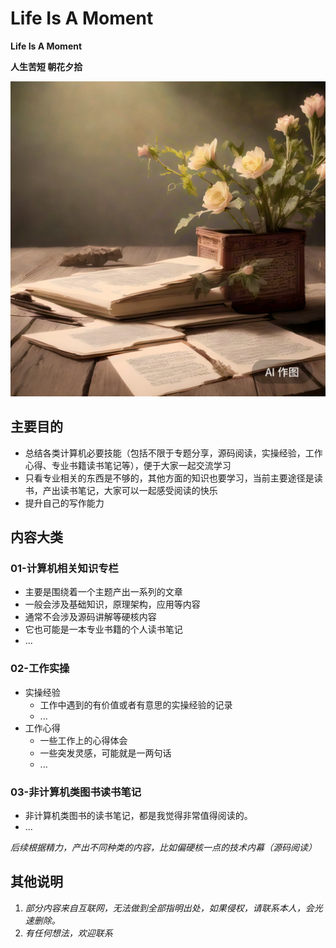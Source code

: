 # Life Is A Moment

**Life Is A Moment**

**人生苦短 朝花夕拾**

![Alt text](zhaohuaxishi.png)

## 主要目的

- 总结各类计算机必要技能（包括不限于专题分享，源码阅读，实操经验，工作心得、专业书籍读书笔记等），便于大家一起交流学习
- 只看专业相关的东西是不够的，其他方面的知识也要学习，当前主要途径是读书，产出读书笔记，大家可以一起感受阅读的快乐
- 提升自己的写作能力

## 内容大类

### 01-计算机相关知识专栏

- 主要是围绕着一个主题产出一系列的文章
- 一般会涉及基础知识，原理架构，应用等内容
- 通常不会涉及源码讲解等硬核内容
- 它也可能是一本专业书籍的个人读书笔记
- ...

### 02-工作实操

- 实操经验
  - 工作中遇到的有价值或者有意思的实操经验的记录
  - ...
- 工作心得
  - 一些工作上的心得体会
  - 一些突发灵感，可能就是一两句话
  - ...

### 03-非计算机类图书读书笔记

- 非计算机类图书的读书笔记，都是我觉得非常值得阅读的。
- ...

*后续根据精力，产出不同种类的内容，比如偏硬核一点的技术内幕（源码阅读）*


## 其他说明
1. *部分内容来自互联网，无法做到全部指明出处，如果侵权，请联系本人，会光速删除。*
2. *有任何想法，欢迎联系*
